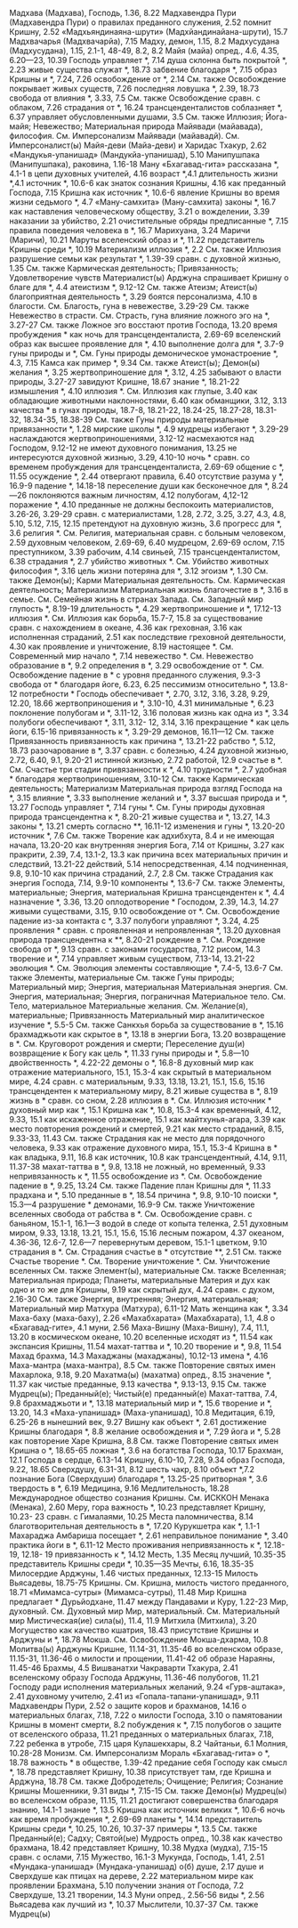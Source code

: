 Мадхава (Мадхава), Господь, 1.36, 8.22
Мадхавендра Пури (Мадхавендра Пури)
	о правилах преданного служения, 2.52
	помнит Кришну, 2.52 «Мадхьяндинаяна-шрути» (Мадхйандинайана-шрути), 15.7 
Мадхвачарья (Мадхвачарйа), 7.15 
Мадху, демон, 1.15, 8.2 
Мадхусудана (Мадхусудана), 1.15, 2.1-1, 48-49, 8.2, 8.2
Майя (майа)
	опред., 4.6, 4.35, 6.20—23, 10.39
	Господь управляет *, 7.14 
	душа склонна быть покрытой *, 2.23 
	живые существа служат *, 18.73 
	забвение благодаря *, 7.15 
	образ Кришны и *, 7.24, 7.26 
	освобождение от *, 2.14 
		См. также Освобождение 
	покрывает живых существ, 7.26 
	последняя ловушка *, 2.39, 18.73 
	свобода от влияния *, 3.33, 7.5 
		См. также Освобождение
	сравн. с облаком, 7.26 
	страдания от *, 16.24
	трансценденталистов соблазняет *, 6.37
	управляет обусловленными душами, 3.5
		См. также Иллюзия; Йога-майя; Невежество; Материальная природа
Майявади (майавада), философия.
	См. Имперсонализм
Майявади (майавадй).
	См. Имперсоналист(ы)
Майя-деви (Майа-деви) и Харидас Тхакур, 2.62
«Мандукья-упанишад» (Мандукйа-упанишад), 5.10
Манипушпака (Манипушпака), раковина, 1.16-18
Ману
	«Бхагавад-гита» рассказана *, 4.1-1 
	в цепи духовных учителей, 4.16 
	возраст *,4.1 
	длительность жизни *,4.1 
	источник *, 10.6-6 
	как знаток сознания Кришны, 4.16 
	как преданный Господа, 7.15 
	Кришна как источник *, 10.6-6 
	явление Кришны во время жизни седьмого *, 4.7
«Ману-самхита» (Ману-самхита) законы *, 16.7
	как наставления человеческому обществу, 3.21 
	о
		вожделении, 3.39 
		наказании за убийство, 2.21 
	очистительные обряды предписанные *, 7.15
	правила поведения человека в *, 16.7 
Марихуана, 3.24 
Маричи (Маричи), 10.21 
Маруты
	вселенский образ и *, 11.22 
	представитель Кришны среди *, 10.19 
Материализм
	иллюзия *, 2.2
		См. также Иллюзия
	разрушение семьи как результат *, 1.39-39
	сравн. с духовной жизнью, 1.35 
	См. также Кармическая деятельность; Привязанность; Удовлетворение чувств
Материалист(ы)
	Арджуна спрашивает Кришну о благе для *, 4.4 
	атеистизм *, 9.12-12
		См. также Атеизм; Атеист(ы)
	благоприятная деятельность *, 3.29 
	боятся персонализма, 4.10 
	в благости.
		См. Благость, гуна
	в невежестве, 3.29-29 
		См. также Невежество
	в страсти.
		См. Страсть, гуна
	влияние ложного эго на *, 3.27-27 
		См. также Ложное эго
	восстают против Господа, 13.20 
	время пробуждения * как ночь для трансценденталиста, 2.69-69 
	вселенский образ как высшее проявление для *, 4.10 
	выполнение долга для *, 3.7-9 
	гуны природы и *,
		См. Гуны природы
	демоническое умонастроение *, 4.3, 7.15
		Камса как пример *, 9.34 
		См. также Атеист(ы); Демон(ы)
	желания *, 3.25
	жертвоприношение для *, 3.12, 4.25
	забывают о власти природы, 3.27-27
	завидуют Кришне, 18.67
	знание *, 18.21-22
	измышления *, 4.10
	иллюзия *.
		См. Иллюзия
	как глупые, 3.40
	как обладающие животными наклонностями, 6.40 
	как обманщики, 3.12, 3.13 
	качества *
		в гунах природы, 18.7-8, 18.21-22, 18.24-25, 18.27-28, 18.31- 32, 18.34-35, 18.38-39 
		См. также Гуны природы 
	материальные привязанности *, 1.28 
	мирские школы *, 4.9 
	мудрецы избегают *, 3.29-29 
	наслаждаются жертвоприношениями, 3.12-12
	насмехаются над Господом, 9.12-12 
	не имеют духовного понимания, 13.25 
	не интересуются духовной жизнью, 3.29, 4.10-10 
	ночь * сравн. со временем пробуждения для трансценденталиста, 2.69-69 
	общение с *, 11.55
	осуждение *, 2.44 
	отвергают правила, 6.40 
	отсутствие разума у *, 16.9-9 
	падение *, 14.18-18 
	переселение души как бесконечное для *, 8.24—26 
	поклоняются
		важным личностям, 4.12 
		полубогам, 4,12-12 
	поражение *, 4.10 
	преданные
		не должны беспокоить материалистов, 3.26-26, 3.29-29 
		сравн. с материалистами, 1.28, 2.72, 3.25, 3.27, 4.3, 4.8, 5.10, 5.12, 7.15, 12.15
	претендуют на духовную жизнь, 3.6 
	прогресс для *, 3.6
	религия *.
		См. Религия, материальная
	сравн. с
		больным человеком, 2.59 
		духовным человеком, 2.69-69, 6.40
		мудрецом, 2.69-69 
		ослом, 7.15 
		преступником, 3.39 
		рабочим, 4.14 
		свиньей, 7.15
		трансценденталистом, 6.38 
	страдания *, 2.7
	убийство животных *.
		См. Убийство животных 
	философия *, 3.16 
	цель жизни потеряна для *, 3.12 
	эгоизм *, 1.30
	См. также Демон(ы); Карми
Материальная деятельность.
	См. Кармическая деятельность; Материализм
Материальная жизнь
	благочестие в *, 3.16 
	в семье.
		См. Семейная жизнь 
	в странах Запада.
		См. Западный мир 
	глупость *, 8.19-19 
	длительность *, 4.29 
	жертвоприношение и *, 17.12-13 
	иллюзия *.
		См. Иллюзия
	как борьба, 15.7-7, 15.8
	за существование сравн. с нахождением в океане, 4.36 
	как греховная, 3.16 
	как исполненная страданий, 2.51 
	как последствие греховной деятельности, 4.30
	как проявление и уничтожение, 8.19
	настоящее *.
		См. Современный мир
	начало *, 7.14
	невежество *.
		См. Невежество
	образование в *, 9.2 
	определения в *, 3.29 
	освобождение от *.
		См. Освобождение
	падение в *
		с уровня преданного служения, 9.3-3
		свобода от * благодаря йоге, 6.23, 6.25
	пессимизм относительно *, 13.8-12 
	потребности *
		Господь обеспечивает *, 2.70, 3.12, 3.16, 3.28, 9.29, 12.20, 18.66
		жертвоприношения и *, 3.10-10, 4.31
		минимальные *, 6.23 
		поклонение полубогам и *, 3.11-12, 3.16 
		половая жизнь как одна из *, 3.34
		полубоги обеспечивают *, 3.11, 3.12- 12, 3.14, 3.16 
	прекращение * как цель йоги, 6.15-16
	привязанность к *, 3.29-29 
		демонов, 16.11—12 
		См. также Привязанность 
	привязанность как причина *, 13.21-22 
	рабство *, 5.12, 18.73 
	разочарование в *, 3.37 
	сравн. с
		болезнью, 4.24
		духовной жизнью, 2.72, 6.40, 9.1, 9.20-21
		истинной жизнью, 2.72 
		работой, 12.9 
	счастье в *.
		См. Счастье 
	три стадии привязанности к *, 4.10 
	трудности *, 2.7
	удобная * благодаря жертвоприношениям, 3.10-12
	См. также Кармическая деятельность; Материализм
Материальная природа
	взгляд Господа на *, 3.15 
	влияние *, 3.33
	выполнение желаний и *, 3.37 
	высшая природа и *, 13.27
	Господь управляет *, 7.14 
	гуны *.
		См. Гуны природы
	духовная природа трансцендентна к *, 8.20-21
	живые существа и *, 13.27, 14.3 
	законы *, 13.21
	смерть согласно **, 16.11-12 
	изменения и гуны *, 13.20-20 
	источник *, 7.6
		См. также Творение
	как адхибхута, 8.4
		и не имеющая начала, 13.20-20 
	как внутренняя энергия Бога, 7.14 
		от Кришны, 3.27 
	как пракрити, 2.39, 7.4, 13.1-2, 13.3 
	как причина
		всех материальных причин и следствий, 13.21-22 
		действий, 5.14 
		непосредственная, 4.14 
		подчиненная, 9.8, 9.10-10 
	как причина страданий, 2.7, 2.8 
		См. также Страдания
	как энергия Господа, 7.14, 9.9-10 
	компоненты *, 13.6-7
		См. также Элементы, материальные; Энергия, материальная 
	Кришна трансцендентен к *, 4.4 
	назначение *, 3.36, 13.20 
	оплодотворение *
	Господом, 2.39, 14.3, 14.27 
	живыми существами, 3.15, 9.10 
	освобождение от *.
		См. Освобождение
	падение из-за контакта с *, 3.37 
	полубоги управляют *, 3.24, 4.25
	проявления * сравн. с 
	проявленная и непроявленная *, 13.20
		духовная природа трансцендентна к **, 8.20-21
	рождение в *.
		См. Рождение
	свобода от *, 9.13 
	сравн. с
		законами государства, 7.12 
		рисом, 14.3 
	творение и *, 7.14 
	управляет живым существом, 7.13-14, 13.21-22 
	эволюция *.
		См. Эволюция
	элементы составляющие *, 7.4-5, 13.6-7
		См. также Элементы, материальные
	См. также Гуны природы; Материальный мир; Энергия, материальная
Материальная энергия.
	См. Энергия, материальная; Энергия, пограничная
Материальное тело.
	См. Тело, материальное
Материальные желания.
	См. Желание(я), материальные; Привязанность
Материальный мир
	аналитическое изучение *, 5.5-5 
		См. также Санкхья
	борьба за существование в *, 15.16 
	брахмаджьоти как скрытое в *, 13.18 
	в энергии Бога, 13.20 
	возвращение в *.
		См. Круговорот рождения и смерти; Переселение душ(и)
	возвращение к Богу как цель *, 11.33
	гуны природы и *, 5.8—10 
	двойственность *, 4.22-22 
	демоны о *, 16.8-8 
	духовный мир
		как отражение материального, 15.1, 15.3-4
		как скрытый в материальном мире, 4.24
		сравн. с материальным, 9.33, 13.18, 13.21, 15.1, 15.6, 15.16 
		трансцендентен к материальному миру, 8.21
	живые существа в *, 8.19 
	жизнь в * сравн. со сном, 2.28 
	иллюзия в *.
		См. Иллюзия
	источник *
		духовный мир как *, 15.1 
		Кришна как *, 10.8, 15.3-4 
	как временный, 4.12, 9.33, 15.1 
	как искаженное отражение, 15.1 
	как майтхунья-агара, 3.39 
	как место повторения рождений и смертей, 9.21
	как место страданий, 8.15, 9.33-33, 11.43
		См. также Страдания 
	как не место для порядочного человека, 9.33
	как отражение духовного мира, 15.1, 15.3-4 
	Кришна в *
		как владыка, 9.11, 16.8 
		как источник, 10.8 
		как трансцендентный, 4.14, 9.11, 11.37-38
	махат-таттва в *, 9.8, 13.18 
	не ложный, но временный, 9.33 
	непривязанность к *, 11.55 
	освобождение из *.
		См. Освобождение
	падение в *, 9.25, 13.24 
		См. также Падение
	план Кришны для *, 11.33 
	прадхана и *, 5.10 
	преданные в *, 18.54 
	причина *, 9.8, 9.10-10 
		поиски *, 15.3—4 
	разрушение * демонами, 16.9-9 
		См. также Уничтожение вселенных
	свобода от рабства в *.
		См. Освобождение
	сравн. с
		баньяном, 15.1-1, 16.1—3 
		водой в следе от копыта теленка, 2.51
		духовным миром, 9.33, 13.18, 13.21, 15.1, 15.6, 15.16 
		лесным пожаром, 4.37 
		океаном, 4.36-36, 12.6-7, 12.6—7 
		перевернутым деревом, 15.1-1 
		цветком, 9.10
	страдания в *.
		См. Страдания
	счастье в *
		отсутствие **, 2.51 
		См. также Счастье
	творение *.
		См. Творение
	уничтожение *.
		См. Уничтожение вселенных
		См. также Элемент(ы), материальные
	См. также Вселенная; Материальная природа; Планеты, материальные
Материя
	и дух как одно и то же для Кришны, 9.19
	как скрытый дух, 4.24
	сравн. с духом, 2.16-30
	См. также Энергия, внутренняя; Энергия, материальная; Материальный мир
Матхура (Матхура), 6.11-12 
Мать
	женщина как *, 3.34
Маха-баху (маха-баху), 2.26
«Махабхарата» (Махабхарата), 1.1, 4.8
	о
		«Бхагавад-гите», 4.1 
		муни, 2.56
Маха-Вишну (Маха-Вишну), 7.4, 11.1, 13.20
	в космическом океане, 10.20 
	вселенные исходят из *, 11.54 
	как экспансия Кришны, 11.54 
	махат-таттва и *, 10.20 
	творение и *, 9.8, 11.54 
Махад брахма, 14.3 
Махаджаны (махаджаны), 10.12-13 
	имена *, 4.16
Маха-мантра (маха-мантра), 8.5 
	См. также Повторение святых имен
Махарлока, 9.18, 9.20 
Махатма(ы) (махатма)
	опред., 8.15 
	значение *, 11.37 
	как чистые преданные, 9.13 
	качества *, 9.13-13, 9.15 
	См. также Мудрец(ы); Преданный(е); Чистый(е) преданный(е)
Махат-таттва, 7.4, 9.8 
	брахмаджьоти и *, 13.18 
	материальный мир и *, 15.6 
	творение и *, 13.20, 14.3
«Маха-упанишад» (Маха-упанишад), 10.8 
Медитация, 6.19, 6.25-26 
	в нынешний век, 9.27 
	Вишну как объект *, 2.61 
	достижение Кришны благодаря *, 8.8 
	желание освобождения и *, 7.29 
	йога и *, 5.28
	как повторение Харе Кришна, 8.8 
		См. также Повторение святых имен
	Кришна о *, 18.65-65 
	ложная *, 3.6 
	на
		богатства Господа, 10.17 
		Брахман, 12.1 
		Господа в сердце, 6.13-14 
		Кришну, 6.10-10, 7.28, 9.34 
		образ Господа, 9.22, 18.65 
		Сверхдушу, 6.31-31, 8.12 
		шесть чакр, 8.10 
	объект *,7.2
	познание Бога (Сверхдуши) благодаря *, 13.25-25 
	притворная *, 3.6
	твердость в *, 6.19 
Медицина, 9.16 
Медлительность, 18.28 
Международное общество сознания Кришны.
	См. ИСККОН
Менака (Менака), 2.60 
Меру, гора
	важность *, 10.23 
	представляет Кришну, 10.23- 23
	сравн. с Гималаями, 10.25 
Места паломничества, 8.14
	благотворительная деятельность в *, 17.20
	Курукшетра как *, 1.1-1 
	Махараджа Амбариша посещает *, 2.61
	неправильное понимание *, 3.40 
	практика йоги в *, 6.11-12 
Место проживания
	непривязанность к *, 12.18-19, 12.18- 19
	привязанность к *, 14.12 
Месть, 1.35 
Месяц
	лучший, 10.35-35 
	представитель Кришны среди *, 10.35—35 
Мечты, 6.16, 18.35-35 
Милосердие
	Арджуны, 1.46 
	чистых преданных, 12.13-15 
Милость
	Вьясадевы, 18.75-75 
	Кришны.
		См. Кришна, милость 
	чистого преданного, 18.71
«Мимамса-сутры» (Мимамса-сутры), 11.48
Мир
	Кришна предлагает * Дурьйодхане, 11.47
	между Пандавами и Куру, 1.22-23 
Мир, духовный.
	См. Духовный мир 
Мир, материальный.
	См. Материальный мир
Мистическая(ие) сила(ы), 11.4, 11.9
Митхила (Митхила), 3.20 
Могущество
	как качество кшатрия, 18.43 
	присутствие Кришны и Арджуны и *, 18.78
Мокша.
	См. Освобождение
Мокша-дхарма, 10.8
Молитва(ы)
	Арджуны Кришне, 11.14-31, 11.35-46
		во вселенском образе, 11.15-31, 11.36-46
		о милости и прощении, 11.41-42 
		об образе Нараяны, 11.45-46 
	Брахмы, 4.5
	Вишванатхи Чакраварти Тхакура, 2.41
	вселенскому образу Господа
		Арджуны, 11.36-46 
		полубогов, 11.21
	Господу ради исполнения материальных желаний, 9.24
	«Гурв-аштака», 2.41 
	духовному учителю, 2.41 
	из «Гопала-тапани-упанишад», 9.11 
	Мадхавендры Пури, 2.52 
	о защите коров и брахманов, 14.16 
	о материальных благах, 7.18, 7.22
	о милости Господа, 3.10 
	о памятовании Кришны в момент смерти, 8.2 
	побуждения к *, 7.15 
	полубогов о защите от вселенского образа, 11.21
	преданных о материальных благах, 7.18, 7.22 
	ребенка в утробе, 7.15 
	царя Кулашекхары, 8.2 
	Чайтаньи, 6.1 
Молния, 10.28-28 
Монизм.
	См. Имперсонализм
Мораль
	«Бхагавад-гита» о *, 18.78 
	важность * в обществе, 1.39-42 
	предание себя Господу как смысл *, 18.78 
	представляет Кришну, 10.38 
	присутствует там, где Кришна и Арджуна, 18.78
	См. также Добродетель; Очищение; Религия; Сознание Кришны 
Мошенники, 9.31 
	виды *, 7.15-15 
	См. также Демон(ы)
Мудрец(ы)
	во вселенском образе, 11.15, 11.21
	достигают совершенства благодаря знанию, 14.1-1 
	знание *, 13.5
	Кришна как источник великих *, 10.6-6
	ночь как время пробуждения *, 2.69-69 
	планеты *, 14.14 
	представитель Кришны среди *, 10.25, 10.26, 10.37-37 
	примеры *, 13.5
	См. также Преданный(е); Садху; Святой(ые)
Мудрость
	опред., 10.38
	как качество брахмана, 18.42 
	представляет Кришну, 10.38 
Мудха (мудха), 7.15-15 
	сравн. с ослами, 7.15 
Мужество, 16.1-3 
Мукунда, Господь, 1.41, 2.51
«Мундака-упанишад» (Мундака-упанишад) о(б) 
	душе, 2.17
	душе и Сверхдуше как птицах на дереве, 2.22
	материальном мире как проявлении Брахмана, 5.10
	получении знания от Господа, 7.2 
	Сверхдуше, 13.21 
	творении, 14.3 
Муни
	опред., 2.56-56 
	виды *, 2.56
	Вьясадева как лучший из *, 10.37
Мыслители, 10.37-37 
	См. также Мудрец(ы)